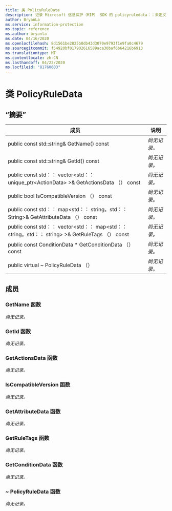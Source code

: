 ```yaml
---
title: 类 PolicyRuleData
description: 记录 Microsoft 信息保护（MIP） SDK 的 policyruledata：：未定义的类。
author: BryanLa
ms.service: information-protection
ms.topic: reference
ms.author: bryanla
ms.date: 04/16/2020
ms.openlocfilehash: 8d1561be2825b0db43d3070e9793f1e9fa0c4679
ms.sourcegitcommit: f54920bf017902616589aca30baf6b64216b6913
ms.translationtype: MT
ms.contentlocale: zh-CN
ms.lasthandoff: 04/22/2020
ms.locfileid: "81760603"
---
```

# <a name="class-policyruledata"></a>类 PolicyRuleData 
  
## <a name="summary"></a>“摘要”
 成员                        | 说明                                
--------------------------------|---------------------------------------------
public const std::string& GetName() const  | _尚无记录。_
public const std::string& GetId() const  | _尚无记录。_
public const std：： vector\<std：： unique_ptr\<ActionData\> \>& GetActionsData （） const  | _尚无记录。_
public bool IsCompatibleVersion （） const  | _尚无记录。_
public const std：： map\<std：： string，std：： String\>& GetAttributeData （） const  | _尚无记录。_
public const std：： vector\<std：： map\<std：： string，std：： string\> \>& GetRuleTags （） const  | _尚无记录。_
public const ConditionData * GetConditionData （） const  | _尚无记录。_
public virtual ~ PolicyRuleData （）  | _尚无记录。_
  
## <a name="members"></a>成员
  
### <a name="getname-function"></a>GetName 函数
_尚无记录。_

  
### <a name="getid-function"></a>GetId 函数
_尚无记录。_

  
### <a name="getactionsdata-function"></a>GetActionsData 函数
_尚无记录。_

  
### <a name="iscompatibleversion-function"></a>IsCompatibleVersion 函数
_尚无记录。_

  
### <a name="getattributedata-function"></a>GetAttributeData 函数
_尚无记录。_

  
### <a name="getruletags-function"></a>GetRuleTags 函数
_尚无记录。_

  
### <a name="getconditiondata-function"></a>GetConditionData 函数
_尚无记录。_

  
### <a name="policyruledata-function"></a>~ PolicyRuleData 函数
_尚无记录。_
